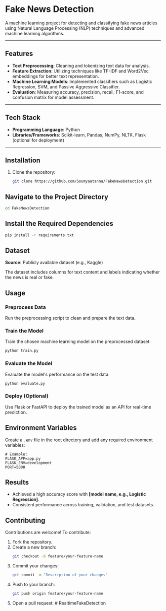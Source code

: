 # **Fake News Detection**

A machine learning project for detecting and classifying fake news articles using Natural Language Processing (NLP) techniques and advanced machine learning algorithms.

---

## **Features**
- **Text Preprocessing**: Cleaning and tokenizing text data for analysis.
- **Feature Extraction**: Utilizing techniques like TF-IDF and Word2Vec embeddings for better text representation.
- **Machine Learning Models**: Implemented classifiers such as Logistic Regression, SVM, and Passive Aggressive Classifier.
- **Evaluation**: Measuring accuracy, precision, recall, F1-score, and confusion matrix for model assessment.

---

## **Tech Stack**
- **Programming Language**: Python
- **Libraries/Frameworks**: Scikit-learn, Pandas, NumPy, NLTK, Flask (optional for deployment)

---

## **Installation**

1. Clone the repository:
   ```bash
   git clone https://github.com/Soumyaatanna/FakeNewsDetection.git
## Navigate to the Project Directory
```bash
cd FakeNewsDetection
```

## Install the Required Dependencies
```bash
pip install -r requirements.txt
```

## Dataset
**Source:** Publicly available dataset (e.g., Kaggle)

The dataset includes columns for text content and labels indicating whether the news is real or fake.

## Usage

### Preprocess Data
Run the preprocessing script to clean and prepare the text data.

### Train the Model
Train the chosen machine learning model on the preprocessed dataset:
```bash
python train.py
```

### Evaluate the Model
Evaluate the model's performance on the test data:
```bash
python evaluate.py
```

### Deploy (Optional)
Use Flask or FastAPI to deploy the trained model as an API for real-time prediction.

## Environment Variables
Create a `.env` file in the root directory and add any required environment variables:
```
# Example:
FLASK_APP=app.py
FLASK_ENV=development
PORT=5000
```

## Results
- Achieved a high accuracy score with **[model name, e.g., Logistic Regression]**.
- Consistent performance across training, validation, and test datasets.

## Contributing
Contributions are welcome! To contribute:

1. Fork the repository.
2. Create a new branch:
   ```bash
   git checkout -b feature/your-feature-name
   ```
3. Commit your changes:
   ```bash
   git commit -m "Description of your changes"
   ```
4. Push to your branch:
   ```bash
   git push origin feature/your-feature-name
   ```
5. Open a pull request.
#   R e a l t i m e F a k e D e t e c t i o n  
 